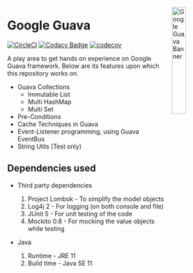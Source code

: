 <img src="https://miro.medium.com/max/1068/1*WjmDb7LvLRBbWsp6x7Gakw.jpeg"
     alt="Google Guava Banner"
     style="float: right; margin-left: 10px;" 
     width="25%"
     height="25%"
     align="right"/>

# Google Guava

[![CircleCI](https://circleci.com/gh/Vignesh-Durairaj/Guava-Play-Ground.svg?style=svg)](https://circleci.com/gh/Vignesh-Durairaj/Guava-Play-Ground)
[![Codacy Badge](https://api.codacy.com/project/badge/Grade/204b36d6a7304afda4c8762ff1e6f40b)](https://www.codacy.com/manual/Vignesh-Durairaj/Guava-Play-Ground?utm_source=github.com&amp;utm_medium=referral&amp;utm_content=Vignesh-Durairaj/Guava-Play-Ground&amp;utm_campaign=Badge_Grade)
[![codecov](https://codecov.io/gh/Vignesh-Durairaj/Guava-Play-Ground/branch/master/graph/badge.svg)](https://codecov.io/gh/Vignesh-Durairaj/Guava-Play-Ground)

A play area to get hands on experience on Google Guava framework. Below are its features upon which this repository works on.

* Guava Collections
  * Immutable List
  * Multi HashMap
  * Multi Set
* Pre-Conditions
* Cache Techniques in Guava
* Event-Listener programming, using Guava EventBus
* String Utils (Test only)

## Dependencies used

* Third party dependencies
  1. Project Lombok - To simplify the model objects
  2. Log4j 2 - For logging (on both console and file)
  3. JUnit 5 - For unit testing of the code
  4. Mockito 0.8 - For mocking the value objects while testing

* Java
  1. Runtime - JRE 11
  2. Build time - Java SE 11